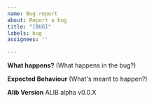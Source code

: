 ```yaml
---
name: Bug report
about: Report a bug
title: "[BUG]"
labels: bug
assignees: ''

---
```


**What happens?**
(What happens in the bug?)

**Expected Behaviour**
(What's meant to happen?)

**Alib Version**
ALIB alpha v0.0.X
